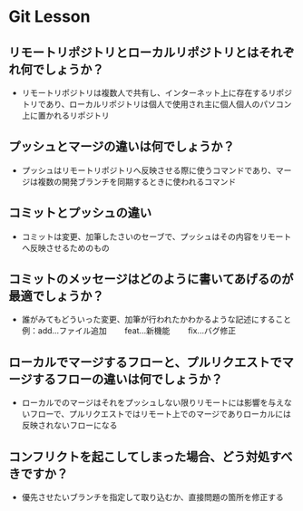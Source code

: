 # Git Lesson

## リモートリポジトリとローカルリポジトリとはそれぞれ何でしょうか？

- リモートリポジトリは複数人で共有し、インターネット上に存在するリポジトリであり、ローカルリポジトリは個人で使用され主に個人個人のパソコン上に置かれるリポジトリ

## プッシュとマージの違いは何でしょうか？

- プッシュはリモートリポジトリへ反映させる際に使うコマンドであり、マージは複数の開発ブランチを同期するときに使われるコマンド

## コミットとプッシュの違い

- コミットは変更、加筆したさいのセーブで、プッシュはその内容をリモートへ反映させるためのもの

## コミットのメッセージはどのように書いてあげるのが最適でしょうか？

- 誰がみてもどういった変更、加筆が行われたかわかるような記述にすること
例：add...ファイル追加
　　feat...新機能
　　fix...バグ修正
## ローカルでマージするフローと、プルリクエストでマージするフローの違いは何でしょうか？

- ローカルでのマージはそれをプッシュしない限りリモートには影響を与えないフローで、プルリクエストではリモート上でのマージでありローカルには反映されないフローになる

## コンフリクトを起こしてしまった場合、どう対処すべきですか？

- 優先させたいブランチを指定して取り込むか、直接問題の箇所を修正する